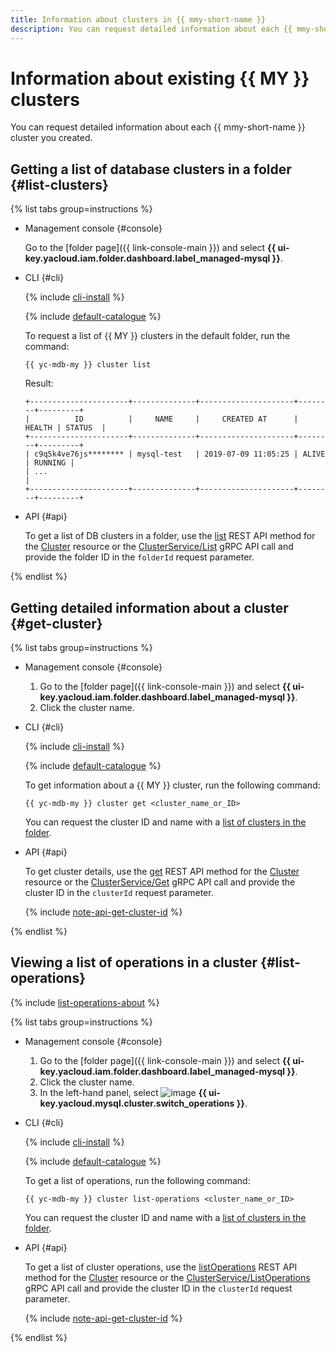 ```yaml
---
title: Information about clusters in {{ mmy-short-name }}
description: You can request detailed information about each {{ mmy-short-name }} cluster you created. To get a list of database clusters in a folder, go to the folder page and select {{ mmy-name }}.
---
```


# Information about existing {{ MY }} clusters

You can request detailed information about each {{ mmy-short-name }} cluster you created.


## Getting a list of database clusters in a folder {#list-clusters}

{% list tabs group=instructions %}

- Management console {#console}

   Go to the [folder page]({{ link-console-main }}) and select **{{ ui-key.yacloud.iam.folder.dashboard.label_managed-mysql }}**.

- CLI {#cli}

   {% include [cli-install](../../_includes/cli-install.md) %}

   {% include [default-catalogue](../../_includes/default-catalogue.md) %}

   To request a list of {{ MY }} clusters in the default folder, run the command:

   ```
   {{ yc-mdb-my }} cluster list
   ```

   Result:

   ```
   +----------------------+--------------+---------------------+--------+---------+
   |          ID          |     NAME     |     CREATED AT      | HEALTH | STATUS  |
   +----------------------+--------------+---------------------+--------+---------+
   | c9q5k4ve76js******** | mysql-test   | 2019-07-09 11:05:25 | ALIVE  | RUNNING |
   | ...                                                                          |
   +----------------------+--------------+---------------------+--------+---------+
   ```

- API {#api}

   To get a list of DB clusters in a folder, use the [list](../api-ref/Cluster/list.md) REST API method for the [Cluster](../api-ref/Cluster/index.md) resource or the [ClusterService/List](../api-ref/grpc/Cluster/list.md) gRPC API call and provide the folder ID in the `folderId` request parameter.

{% endlist %}


## Getting detailed information about a cluster {#get-cluster}

{% list tabs group=instructions %}

- Management console {#console}

   1. Go to the [folder page]({{ link-console-main }}) and select **{{ ui-key.yacloud.iam.folder.dashboard.label_managed-mysql }}**.
   1. Click the cluster name.

- CLI {#cli}

   {% include [cli-install](../../_includes/cli-install.md) %}

   {% include [default-catalogue](../../_includes/default-catalogue.md) %}

   To get information about a {{ MY }} cluster, run the following command:

   ```
   {{ yc-mdb-my }} cluster get <cluster_name_or_ID>
   ```

   You can request the cluster ID and name with a [list of clusters in the folder](#list-clusters).

- API {#api}

   To get cluster details, use the [get](../api-ref/Cluster/get.md) REST API method for the [Cluster](../api-ref/Cluster/index.md) resource or the [ClusterService/Get](../api-ref/grpc/Cluster/get.md) gRPC API call and provide the cluster ID in the `clusterId` request parameter.

   {% include [note-api-get-cluster-id](../../_includes/mdb/mmy/note-api-get-cluster-id.md) %}

{% endlist %}

## Viewing a list of operations in a cluster {#list-operations}

{% include [list-operations-about](../../_includes/mdb/list-operations-about.md) %}

{% list tabs group=instructions %}

- Management console {#console}

   1. Go to the [folder page]({{ link-console-main }}) and select **{{ ui-key.yacloud.iam.folder.dashboard.label_managed-mysql }}**.
   1. Click the cluster name.
   1. In the left-hand panel, select ![image](../../_assets/console-icons/list-check.svg) **{{ ui-key.yacloud.mysql.cluster.switch_operations }}**.

- CLI {#cli}

   {% include [cli-install](../../_includes/cli-install.md) %}

   {% include [default-catalogue](../../_includes/default-catalogue.md) %}

   To get a list of operations, run the following command:

   ```
   {{ yc-mdb-my }} cluster list-operations <cluster_name_or_ID>
   ```

   You can request the cluster ID and name with a [list of clusters in the folder](#list-clusters).

- API {#api}

   To get a list of cluster operations, use the [listOperations](../api-ref/Cluster/listOperations.md) REST API method for the [Cluster](../api-ref/Cluster/index.md) resource or the [ClusterService/ListOperations](../api-ref/grpc/Cluster/list.mdOperations) gRPC API call and provide the cluster ID in the `clusterId` request parameter.

   {% include [note-api-get-cluster-id](../../_includes/mdb/mmy/note-api-get-cluster-id.md) %}

{% endlist %}
